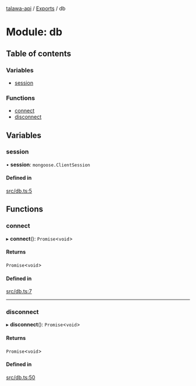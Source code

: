 [talawa-api](../README.md) / [Exports](../modules.md) / db

# Module: db

## Table of contents

### Variables

- [session](db.md#session)

### Functions

- [connect](db.md#connect)
- [disconnect](db.md#disconnect)

## Variables

### session

• **session**: `mongoose.ClientSession`

#### Defined in

[src/db.ts:5](https://github.com/PalisadoesFoundation/talawa-api/blob/de4debc/src/db.ts#L5)

## Functions

### connect

▸ **connect**(): `Promise`\<`void`\>

#### Returns

`Promise`\<`void`\>

#### Defined in

[src/db.ts:7](https://github.com/PalisadoesFoundation/talawa-api/blob/de4debc/src/db.ts#L7)

___

### disconnect

▸ **disconnect**(): `Promise`\<`void`\>

#### Returns

`Promise`\<`void`\>

#### Defined in

[src/db.ts:50](https://github.com/PalisadoesFoundation/talawa-api/blob/de4debc/src/db.ts#L50)
